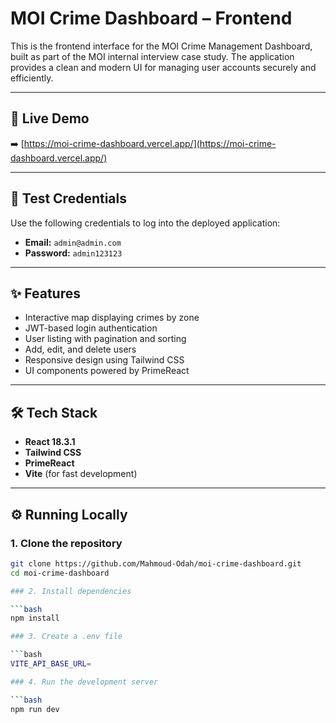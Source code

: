 # MOI Crime Dashboard – Frontend

This is the frontend interface for the MOI Crime Management Dashboard, built as part of the MOI internal interview case study. The application provides a clean and modern UI for managing user accounts securely and efficiently.

---

## 🔗 Live Demo

➡️ [https://moi-crime-dashboard.vercel.app/](https://moi-crime-dashboard.vercel.app/)

---

## 🔐 Test Credentials

Use the following credentials to log into the deployed application:

- **Email:** `admin@admin.com`  
- **Password:** `admin123123`

---

## ✨ Features

- Interactive map displaying crimes by zone 
- JWT-based login authentication
- User listing with pagination and sorting
- Add, edit, and delete users
- Responsive design using Tailwind CSS
- UI components powered by PrimeReact

---

## 🛠️ Tech Stack

- **React 18.3.1**
- **Tailwind CSS**
- **PrimeReact**
- **Vite** (for fast development)

---

## ⚙️ Running Locally

### 1. Clone the repository

```bash
git clone https://github.com/Mahmoud-Odah/moi-crime-dashboard.git
cd moi-crime-dashboard

### 2. Install dependencies

```bash
npm install

### 3. Create a .env file

```bash
VITE_API_BASE_URL=

### 4. Run the development server

```bash
npm run dev
